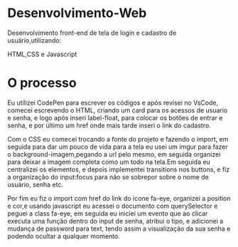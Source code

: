 # Desenvolvimento-Web

Desenvolvimento front-end de tela de login e cadastro de usuário,utilizando:

HTML,CSS e Javascript

# O processo

 Eu utilizei CodePen para escrever os códigos e após revisei no VsCode, comecei escrevendo o HTML, criando um card para os acessos de usuario e senha, e logo após inseri label-float, para colocar os botões de entrar e senha, e por último um href onde mais tarde inseri o link do cadastro. 
  
  Com o CSS eu comecei trocando a fonte do projeto e fazendo o import, em seguida para dar um pouco de vida para a tela eu usei um imgur para fazer o background-imagem,pegando a url pelo mesmo, em seguida organizei para deixar a imagem completa como um todo na tela.Em seguida eu centralizei os elementos, e depois implementei transitions nos buttons, e fiz a organização do input:focus para não se sobrepor sobre o nome de usuário, senha etc.
  
  Por fim eu fiz o import com href do link do icone fa-eye, organizei a position  e cor,e usando javascript eu acessei o documento com querySelector e peguei a class fa-eye, em seguida eu iniciei um evento que ao clicar executa uma função dentro do input de senha, atribui o tipo, e adicionei a mudança de password para text, tendo assim a visualização da sua senha e podendo ocultar a qualquer momento.
  

 
 
 
 






